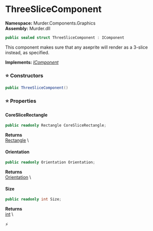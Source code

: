 # ThreeSliceComponent

**Namespace:** Murder.Components.Graphics \
**Assembly:** Murder.dll

```csharp
public sealed struct ThreeSliceComponent : IComponent
```

This component makes sure that any aseprite will render as a 3-slice instead,
            as specified.

**Implements:** _[IComponent](../../../Bang/Components/IComponent.html)_

### ⭐ Constructors
```csharp
public ThreeSliceComponent()
```

### ⭐ Properties
#### CoreSliceRectangle
```csharp
public readonly Rectangle CoreSliceRectangle;
```

**Returns** \
[Rectangle](../../../Murder/Core/Geometry/Rectangle.html) \
#### Orientation
```csharp
public readonly Orientation Orientation;
```

**Returns** \
[Orientation](../../../Murder/Core/Orientation.html) \
#### Size
```csharp
public readonly int Size;
```

**Returns** \
[int](https://learn.microsoft.com/en-us/dotnet/api/System.Int32?view=net-7.0) \


⚡